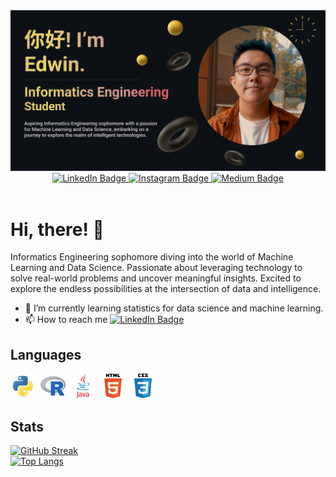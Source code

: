 
<div id="header" align="center">
  <img src="github banner.png"/>
  <div id="badges">
      <a href="https://www.linkedin.com/in/edwin-jaya-31bb0b248/">
        <img src="https://img.shields.io/badge/LinkedIn-blue?style=for-the-badge&logo=linkedin&logoColor=white" alt="LinkedIn Badge"/>
      </a>
      <a href="https://www.instagram.com/edwinjaya.py/">
        <img src="https://img.shields.io/badge/Instagram-E4405F?style=for-the-badge&logo=instagram&logoColor=white" alt="Instagram Badge"/>
      </a>
      <a href="https://medium.com/@edwinjaya">
        <img src="https://img.shields.io/badge/Medium-12100E?style=for-the-badge&logo=medium&logoColor=white" alt="Medium Badge"/>
      </a>
    <br>
    <img src="https://komarev.com/ghpvc/?username=Edwin-jaya&style=flat-square&color=blue" alt=""/>
  </div>
</div>

# Hi, there! 👋
Informatics Engineering sophomore diving into the world of Machine Learning and Data Science. Passionate about leveraging technology to solve real-world problems and uncover meaningful insights. Excited to explore the endless possibilities at the intersection of data and intelligence.
- 🌱 I’m currently learning statistics for data science and machine learning.
- 📫 How to reach me       <a href="https://www.linkedin.com/in/edwin-jaya-31bb0b248/">
        <img src="https://img.shields.io/badge/LinkedIn-blue?style=for-the-badge&logo=linkedin&logoColor=white" alt="LinkedIn Badge"/>
      </a>

## Languages
<div>
  <img src="https://github.com/devicons/devicon/blob/master/icons/python/python-original.svg" title="Python" alt="Python" width="40" height="40"/>&nbsp;
  <img src="https://github.com/devicons/devicon/blob/master/icons/r/r-original.svg" title="R" alt="R" width="40" height="40"/>&nbsp;
  <img src="https://github.com/devicons/devicon/blob/master/icons/java/java-original-wordmark.svg" title="Java" alt="Java" width="40" height="40"/>&nbsp;
  <img src="https://github.com/devicons/devicon/blob/master/icons/html5/html5-original-wordmark.svg" title="Html" alt="Html" width="40" height="40"/>&nbsp;
  <img src="https://github.com/devicons/devicon/blob/master/icons/css3/css3-original-wordmark.svg" title="Css" alt="Css" width="40" height="40"/>&nbsp;
</div>

## Stats

[![GitHub Streak](http://github-readme-streak-stats.herokuapp.com?user=Edwin-jaya&theme=yellowdark&hide_border=true)](https://git.io/streak-stats)<br>
[![Top Langs](https://github-readme-stats.vercel.app/api/top-langs/?username=Edwin-jaya&layout=compact&theme=vision-friendly-dark&hide_border=True)](https://github.com/anuraghazra/github-readme-stats)
<!--
**Edwin-Jaya/Edwin-Jaya** is a ✨ _special_ ✨ repository because its `README.md` (this file) appears on your GitHub profile.

Here are some ideas to get you started:

- 🔭 I’m currently working on ...
- 🌱 I’m currently learning ...
- 👯 I’m looking to collaborate on ...
- 🤔 I’m looking for help with ...
- 💬 Ask me about ...
- 📫 How to reach me: ...
- 😄 Pronouns: ...
- ⚡ Fun fact: ...
-->
